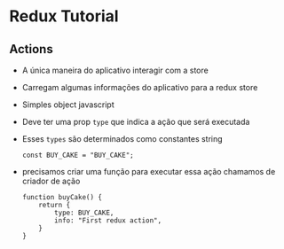 # Redux Tutorial

## Actions
- A única maneira do aplicativo interagir com a store
- Carregam algumas informações do aplicativo para a redux store
- Simples object javascript
- Deve ter uma prop `type` que indica a ação que será executada
- Esses `types` são determinados como constantes string<br/>
    ```
    const BUY_CAKE = "BUY_CAKE";
    ```
- precisamos criar uma função para executar essa ação
    chamamos de criador de ação
    
    ```
    function buyCake() {
        return {
            type: BUY_CAKE,
            info: "First redux action",
        }
    }
    ```
